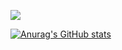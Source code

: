 ![](https://komarev.com/ghpvc/?username=tinnguruma)

[![Anurag's GitHub stats](https://github-readme-stats.vercel.app/api?username=tinnguruma)](https://github.com/anuraghazra/github-readme-stats)
